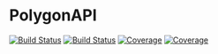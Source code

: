 # PolygonAPI

[![Build Status](https://travis-ci.com/alejandrosvb/PolygonAPI.jl.svg?branch=main)](https://travis-ci.com/alejandrosvb/PolygonAPI.jl)
[![Build Status](https://ci.appveyor.com/api/projects/status/github/alejandrosvb/PolygonAPI.jl?svg=true)](https://ci.appveyor.com/project/alejandrosvb/PolygonAPI-jl)
[![Coverage](https://codecov.io/gh/alejandrosvb/PolygonAPI.jl/branch/main/graph/badge.svg)](https://codecov.io/gh/alejandrosvb/PolygonAPI.jl)
[![Coverage](https://coveralls.io/repos/github/alejandrosvb/PolygonAPI.jl/badge.svg?branch=main)](https://coveralls.io/github/alejandrosvb/PolygonAPI.jl?branch=main)

